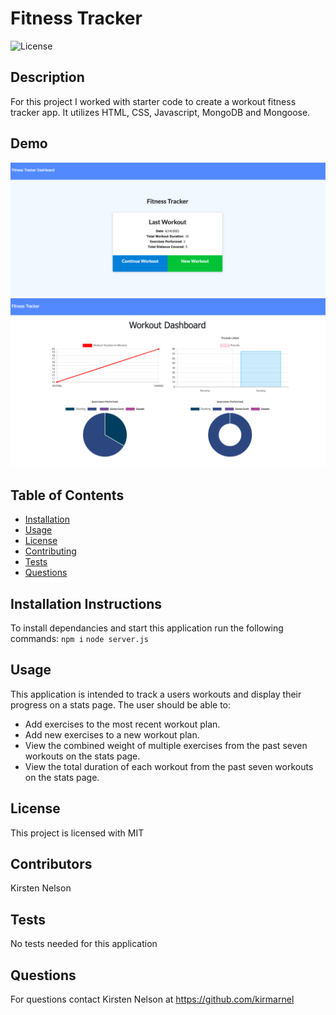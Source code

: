 # Fitness Tracker
![License](https://img.shields.io/badge/License-MIT-blue.svg)
## Description 
For this project I worked with starter code to create a workout fitness tracker app. It utilizes HTML, CSS, Javascript, MongoDB and Mongoose. 

## Demo
![Screenshot1](assets/Demo1.png)
![Screenshot2](assets/Demo2.png)

## Table of Contents 
    
* [Installation](#installation)
* [Usage](#usage)
* [License](#license)
* [Contributing](#contributing)
* [Tests](#tests)
* [Questions](#questions)
    
    
## Installation Instructions <a id="installation"></a>
To install dependancies and start this application run the following commands:
`npm i` 
`node server.js`
## Usage <a id="usage"></a>
This application is intended to track a users workouts and display their progress on a stats page. 
The user should be able to:
* Add exercises to the most recent workout plan.
* Add new exercises to a new workout plan.
* View the combined weight of multiple exercises from the past seven workouts on the stats page.
* View the total duration of each workout from the past seven workouts on the stats page.

## License <a id="license"></a>
This project is licensed with MIT
## Contributors <a id="contributing"></a>
Kirsten Nelson
## Tests <a id="tests"></a>
No tests needed for this application
## Questions <a id="questions"></a>
 For questions contact Kirsten Nelson at https://github.com/kirmarnel 